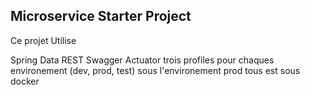 ## Microservice Starter Project

Ce projet Utilise 

Spring Data REST
Swagger 
Actuator
trois profiles pour chaques environement (dev, prod, test)
sous l'environement prod tous est sous docker